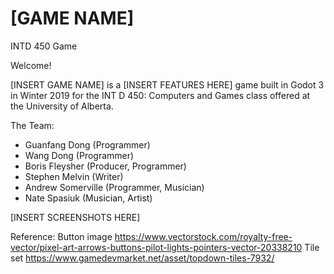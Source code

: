 # [GAME NAME]
INTD 450 Game

Welcome!

[INSERT GAME NAME] is a [INSERT FEATURES HERE] game built in Godot 3 in Winter 2019 for the INT D 450: Computers and Games class offered at the University of Alberta.

The Team:
* Guanfang Dong (Programmer)
* Wang Dong (Programmer)
* Boris Fleysher (Producer, Programmer)
* Stephen Melvin (Writer)
* Andrew Somerville (Programmer, Musician)
* Nate Spasiuk (Musician, Artist)

[INSERT SCREENSHOTS HERE]


Reference: 
Button image https://www.vectorstock.com/royalty-free-vector/pixel-art-arrows-buttons-pilot-lights-pointers-vector-20338210
Tile set https://www.gamedevmarket.net/asset/topdown-tiles-7932/
